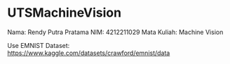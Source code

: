 # UTSMachineVision

Nama: Rendy Putra Pratama
NIM: 4212211029
Mata Kuliah: Machine Vision

Use EMNIST Dataset: https://www.kaggle.com/datasets/crawford/emnist/data
